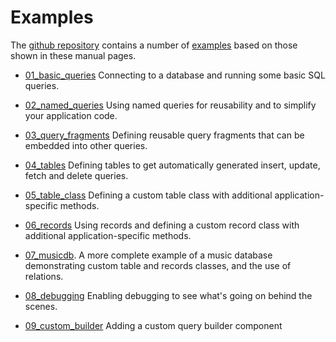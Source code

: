 # Examples

The [github repository](https://github.com/abw/badger-database-js) contains
a number of [examples](https://github.com/abw/badger-database-js/tree/master/examples)
based on those shown in these manual pages.

* [01_basic_queries](https://github.com/abw/badger-database-js/tree/master/examples/01_basic_queries/example.js)
Connecting to a database and running some basic SQL queries.

* [02_named_queries](https://github.com/abw/badger-database-js/tree/master/examples/02_named_queries/example.js)
Using named queries for reusability and to simplify your application code.

* [03_query_fragments](https://github.com/abw/badger-database-js/tree/master/examples/03_query_fragments/example.js)
Defining reusable query fragments that can be embedded into other queries.

* [04_tables](https://github.com/abw/badger-database-js/tree/master/examples/04_tables/example.js)
Defining tables to get automatically generated insert, update, fetch and delete queries.

* [05_table_class](https://github.com/abw/badger-database-js/tree/master/examples/05_table_class/example.js)
Defining a custom table class with additional application-specific methods.

* [06_records](https://github.com/abw/badger-database-js/tree/master/examples/06_records/example.js)
Using records and defining a custom record class with additional application-specific methods.

* [07_musicdb](https://github.com/abw/badger-database-js/tree/master/examples/07_musicdb/example.js).
A more complete example of a music database demonstrating custom table and records classes, and the
use of relations.

* [08_debugging](https://github.com/abw/badger-database-js/tree/master/examples/08_debugging/example.js)
Enabling debugging to see what's going on behind the scenes.

* [09_custom_builder](https://github.com/abw/badger-database-js/tree/master/examples/09_custom_builder/example.js)
Adding a custom query builder component
